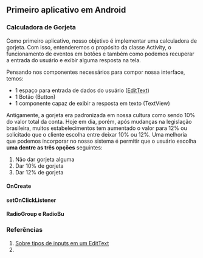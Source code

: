 ## Primeiro aplicativo em Android

### Calculadora de Gorjeta

Como primeiro aplicativo, nosso objetivo é implementar uma calculadora de gorjeta. Com isso, entenderemos o propósito da classe Activity, o funcionamento de eventos em botões e também como podemos recuperar a entrada do usuário e exibir alguma resposta na tela.

Pensando nos componentes necessários para compor nossa interface, temos:

* 1 espaço para entrada de dados do usuário ([EditText](https://developer.android.com/reference/kotlin/android/widget/EditText))
* 1 Botão (Button)
* 1 componente capaz de exibir a resposta em texto (TextView)

Antigamente, a gorjeta era padronizada em nossa cultura como sendo 10% do valor total da conta. Hoje em dia, porém, após mudanças na legislação brasileira, muitos estabelecimentos tem aumentado o valor para 12% ou solicitado que o cliente escolha entre deixar 10% ou 12%. Uma melhoria que podemos incorporar no nosso sistema é permitir que o usuário escolha **uma dentre as três opções** seguintes:

1. Não dar gorjeta alguma
2. Dar 10% de gorjeta
3. Dar 12% de gorjeta

#### OnCreate

#### setOnClickListener


#### RadioGroup e RadioBu

### Referências

1. [Sobre tipos de inputs em um EditText](https://developer.android.com/training/keyboard-input/style)
2. 
<!--stackedit_data:
eyJoaXN0b3J5IjpbLTg4NTg0MzA3NCwtOTIyMzk1MjddfQ==
-->
